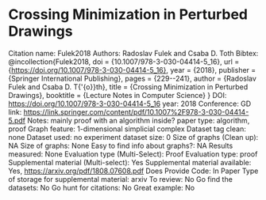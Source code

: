 # Crossing Minimization in Perturbed Drawings

Citation name: Fulek2018
Authors: Radoslav Fulek and Csaba D. Toth
Bibtex: @incollection{Fulek2018,
doi = {10.1007/978-3-030-04414-5_16},
url = {https://doi.org/10.1007/978-3-030-04414-5_16},
year = {2018},
publisher = {Springer International Publishing},
pages = {229--241},
author = {Radoslav Fulek and Csaba D. T{\'{o}}th},
title = {Crossing Minimization in Perturbed Drawings},
booktitle = {Lecture Notes in Computer Science}
}
DOI: https://doi.org/10.1007/978-3-030-04414-5_16
year: 2018
Conference: GD
link: https://link.springer.com/content/pdf/10.1007%2F978-3-030-04414-5.pdf
Notes: mainly proof with an algorithm inside?
paper type: algorithm, proof
Graph feature: 1-dimensional simplicial complex
Dataset tag clean: none
Dataset used: no experiment
dataset size: 0
Size of graphs (Clean up): NA
Size of graphs: None
Easy to find info about graphs?: NA
Results measured: None
Evaluation type (Multi-Select): Proof
Evaluation type: proof
Supplemental material (Multi-select): Yes
Supplemental material available: Yes, https://arxiv.org/pdf/1808.07608.pdf
Does Provide Code: In Paper
Type of storage for supplemental material: arxiv
To review: No
Go find the datasets: No
Go hunt for citations: No
Great example: No